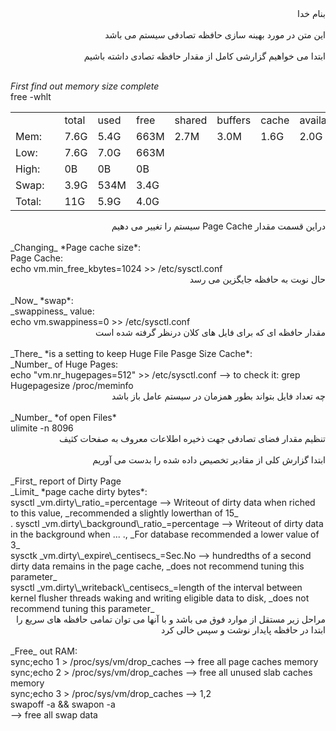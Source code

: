 <div dir="rtl">بنام خدا</div><br/>

<div dir="rtl">این متن در مورد بهینه سازی حافظه تصادفی سیستم می باشد</div><br/>

<div dir="rtl">ابتدا می خواهیم گزارشی کامل از مقدار حافظه تصادی داشته باشیم</div><br/>

_First_ *find out memory size complete*<br/>
free -whlt

<table border="0" cellpadding="0" cellspacing="0">
<tr><td></td><td></td><td>total</td><td>used</td><td>free</td><td>shared</td><td>buffers</td><td>cache</td><td>available</td></tr>
<tr><td>Mem:</td><td></td><td>7.6G</td><td>5.4G</td><td>663M</td><td>2.7M</td><td>3.0M</td><td>1.6G</td><td>2.0G</td></tr>        
<tr><td>Low:</td><td></td><td>7.6G</td><td>7.0G</td><td>663M</td><td></td><td></td><td></td><td></td></tr>
<tr><td>High:</td><td></td><td>0B</td><td>0B</td><td>0B</td><td></td><td></td><td></td><td></td></tr>
<tr><td>Swap:</td><td></td><td>3.9G</td><td>534M</td><td>3.4G</td><td></td><td></td><td></td><td></td></tr>
<tr><td>Total:</td><td></td><td>11G</td><td>5.9G</td><td>4.0G</td><td></td><td></td><td></td><td></td></tr>
</table>

<div dir="rtl">دراین قسمت مقدار Page Cache سیستم را تغییر می دهیم</div><br/>
_Changing_ *Page cache size*:<br/>
Page Cache:<br/>
echo vm.min_free_kbytes=1024 >> /etc/sysctl.conf<br/>

<div dir="rtl">حال نوبت به حافظه جایگزین می رسد</div><br/>
_Now_ *swap*:<br/>
_swappiness_ value:<br/>
echo vm.swappiness=0 >> /etc/sysctl.conf<br/>

<div dir="rtl">مقدار حافظه ای که برای فایل های کلان درنظر گرفته شده است</div><br/>
_There_ *is a setting to keep Huge File Pasge Size Cache*:<br/>
_Number_ of Huge Pages:<br/>
echo "vm.nr_hugepages=512" >> /etc/sysctl.conf --> to check it: grep Hugepagesize /proc/meminfo<br/>

<div dir="rtl">چه تعداد فایل بتواند بطور همزمان در سیستم عامل باز باشد</div><br/>
_Number_ *of open Files*<br/>
ulimite -n 8096<br/>

<div dir="rtl">تنظیم مقدار فضای تصادفی جهت ذخیره اطلاعات  معروف به صفحات کثیف</div><br/>
<div dir="rtl">ابتدا گزارش کلی از مقادیر تخصیص داده شده را بدست می آوریم</div><br/>
_First_ report of Dirty Page<br/>
_Limit_ *page cache dirty bytes*:<br/>
sysctl _vm.dirty\_ratio_=percentage --> Writeout of dirty data when riched to this value, _recommended a slightly lowerthan of 15_<br/>.
sysctl _vm.dirty\_background\_ratio_=percentage --> Writeout of dirty data in the background when ... ., _For database recommended a lower value of 3_<br/>
sysctk _vm.dirty\_expire\_centisecs_=Sec.No --> hundredths of a second dirty data remains in the page cache, _does not recommend tuning this parameter_<br/>
sysctl _vm.dirty\_writeback\_centisecs_=length of the interval between kernel flusher threads waking and writing eligible data to disk, _does not recommend tuning this parameter_ <br/>


<div dir="rtl">مراحل زیر مستقل از موارد فوق می باشد و با آنها می توان تمامی حافظه های سریع را ابتدا در حافظه پایدار نوشت و سپس خالی کرد</div><br/>
_Free_ out RAM:<br/>
sync;echo 1 > /proc/sys/vm/drop_caches --> free all page caches memory<br/>
sync;echo 2 > /proc/sys/vm/drop_caches --> free all unused slab caches memory<br/>
sync;echo 3 > /proc/sys/vm/drop_caches --> 1,2<br/>
swapoff -a && swapon -a<br/>                --> free all swap data<br/>








